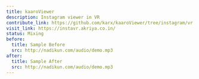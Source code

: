 ```yaml
---
title: kaaroViewer
description: Instagram viewer in VR
contribute_link: https://github.com/karx/kaaroViewer/tree/instagram/vr
visit_link: https://instavr.akriya.co.in/
status: Mixing
before:
  title: Sample Before
  src: http://nadikun.com/audio/demo.mp3
after:
  title: Sample After
  src: http://nadikun.com/audio/demo.mp3
---
```

